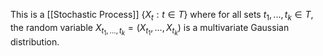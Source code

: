 This is a [[Stochastic Process]] $\{X_t: t\in T\}$ where for all sets $t_1, ... , t_k \in T$, the random variable
$X_{t_1, ..., t_k} = (X_{t_1}, ..., X_{t_k})$
is a multivariate Gaussian distribution.